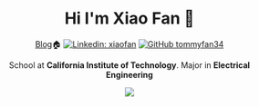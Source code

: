 <div align="center">

# Hi I'm Xiao Fan 👋

[Blog](http://fanxiao.tech)🏠
[![Linkedin: xiaofan](https://img.shields.io/badge/-XiaoFan-blue?style=flat-square&logo=Linkedin&logoColor=white&link=https://www.linkedin.com/in/xiao-fan-6a21b7171/)](https://www.linkedin.com/in/xiao-fan-6a21b7171/)
[![GitHub tommyfan34](https://img.shields.io/github/followers/tommyfan34?label=follow&style=social)](https://github.com/tommyfan34)

School at **California Institute of Technology**. Major in **Electrical Engineering**

<img  src="https://github-readme-stats.vercel.app/api?username=tommyfan34&show_icons=true&theme=tokyonight&icon_color=6392DF">

</div>
